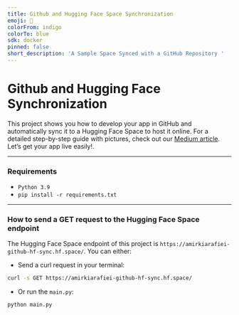```yaml
---
title: Github and Hugging Face Space Synchronization
emoji: 🤝
colorFrom: indigo
colorTo: blue
sdk: docker
pinned: false
short_description: 'A Sample Space Synced with a GitHub Repository '
---
```


# Github and Hugging Face Synchronization
This project shows you how to develop your app in GitHub and automatically sync it to a Hugging Face Space to host it online. For a detailed step-by-step guide with pictures, check out our [Medium article](https://medium.com/@amirkiarafiei/github-repository-hugging-face-space-synchronization-step-by-step-guide-a6c79cc5d3c5). Let’s get your app live easily!. 

---

### Requirements

- `Python 3.9`
- `pip install -r requirements.txt`

---

### How to send a GET request to the Hugging Face Space endpoint

The Hugging Face Space endpoint of this project is `https://amirkiarafiei-github-hf-sync.hf.space/`.
You can either:
- Send a curl request in your terminal:

```bash
curl -s GET https://amirkiarafiei-github-hf-sync.hf.space/
```

- Or run the `main.py`:

```bash
python main.py
```
